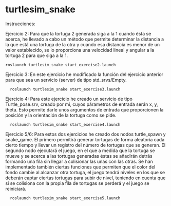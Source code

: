 # turtlesim_snake
Instrucciones:

  Ejercicio 2:
    Para que la tortuga 2 generada siga a la 1 cuando ésta se acerca, he llevado a cabo un método que permite determinar la distancia a la que está una tortuga de    la otra y cuando esa distancia es menor de un valor establecido, se lo proporciona una velocidad lineal y angular a la tortuga 2 para que siga a la 1.
    
    roslaunch turtlesim_snake start_exercise2.launch
    
   Ejercicio 3:
      En este ejercicio he modificado la función del ejercicio anterior para que sea un servicio (server) de tipo std_srvs/Empty.
      
      roslaunch turtlesim_snake start_exercise3.launch
      
   Ejercicio 4:
      Para este ejercicio he creado un servicio de tipo Turtle_pose.srv, creado por mi, cuyos párametros de entrada serán x, y, theta. Esto permite darle unos argumentos de entrada que proporcionen la posición y la orientación de la tortuga como se pide.
      
      roslaunch turtlesim_snake start_exercise4.launch
      
   Ejercicio 5/6:
      Para estos dos ejercicios he creado dos nodos turtle_spawn y snake_game. El primero permitirá generar tortugas de forma aleatoria cada cierto tiempo y llevar un registro del número de tortugas que se generan. El segundo nodo ejecutará el juego, en el que a medida que la tortuga se mueve y se acerca a las tortugas generadas éstas se añadirán detrás formando una fila sin llegar a colisionar las unas con las otras. 
      Se han implementado también ciertas funciones que permiten que el color del fondo cambie al alcanzar otra tortuga, el juego tendrá niveles en los que se deberán captar ciertas tortugas para subir de nivel, teniendo en cuenta que si se colisiona con la propia fila de tortugas se perderá y el juego se reiniciará. 
      
      roslaunch turtlesim_snake start_exercise5.launch
